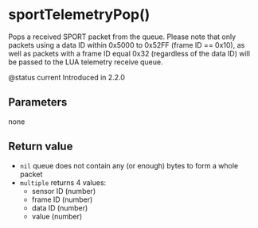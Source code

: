 # sportTelemetryPop\(\)

Pops a received SPORT packet from the queue. Please note that only packets using a data ID within 0x5000 to 0x52FF \(frame ID == 0x10\), as well as packets with a frame ID equal 0x32 \(regardless of the data ID\) will be passed to the LUA telemetry receive queue.

@status current Introduced in 2.2.0

## Parameters

none

## Return value

* `nil` queue does not contain any \(or enough\) bytes to form a whole packet
* `multiple` returns 4 values:
  * sensor ID \(number\)
  * frame ID \(number\)
  * data ID \(number\)
  * value \(number\)

